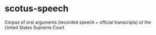 # scotus-speech
Corpus of oral arguments (recorded speech + official transcripts) of the United States Supreme Court
